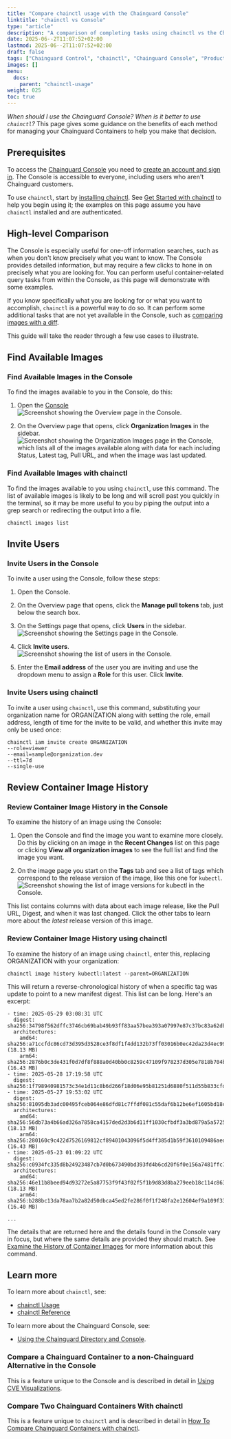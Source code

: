 ```yaml
---
title: "Compare chainctl usage with the Chainguard Console"
linktitle: "chainctl vs Console"
type: "article"
description: "A comparison of completing tasks using chainctl vs the Chainguard Console."
date: 2025-06--2T11:07:52+02:00
lastmod: 2025-06--2T11:07:52+02:00
draft: false
tags: ["Chainguard Control", "chainctl", "Chainguard Console", "Product", ]
images: []
menu:
  docs:
    parent: "chainctl-usage"
weight: 025
toc: true
---
```


_When should I use the Chainguard Console? When is it better to use `chainctl`?_ This page gives some guidance on the benefits of each method for managing your Chainguard Containers to help you make that decision.


## Prerequisites

To access the [Chainguard Console](/chainguard/chainguard-images/how-to-use/images-directory/) you need to [create an account and sign in](https://console.chainguard.dev/auth/login). The Console is accessible to everyone, including users who aren't Chainguard customers.

To use `chainctl`, start by [installing chainctl](/chainguard/chainctl-usage/how-to-install-chainctl/). See [Get Started with chainctl](/chainguard/chainctl-usage/getting-started-with-chainctl/) to help you begin using it; the examples on this page assume you have `chainctl` installed and are authenticated.


## High-level Comparison

The Console is especially useful for one-off information searches, such as when you don't know precisely what you want to know. The Console provides detailed information, but may require a few clicks to hone in on precisely what you are looking for. You can perform useful container-related query tasks from within the Console, as this page will demonstrate with some examples.

If you know specifically what you are looking for or what you want to accomplish, `chainctl` is a powerful way to do so. It can perform some additional tasks that are not yet available in the Console, such as [comparing images with a diff](/chainguard/chainctl-usage/comparing-images/).

This guide will take the reader through a few use cases to illustrate.


## Find Available Images

### Find Available Images in the Console

To find the images available to you in the Console, do this:

1. Open the [Console](https://console.chainguard.dev)
![Screenshot showing the Overview page in the Console.](console-overview.png)

1. On the Overview page that opens, click **Organization Images** in the sidebar.
![Screenshot showing the Organization Images page in the Console, which lists all of the images available along with data for each including Status, Latest tag, Pull URL, and when the image was last updated.](console-org-images.png)


### Find Available Images with chainctl

To find the images available to you using `chainctl`, use this command. The list of available images is likely to be long and will scroll past you quickly in the terminal, so it may be more useful to you by piping the output into a grep search or redirecting the output into a file.

```
chainctl images list

```


## Invite Users

### Invite Users in the Console

To invite a user using the Console, follow these steps:

1. Open the Console.

1. On the Overview page that opens, click the **Manage pull tokens** tab, just below the search box.

1. On the Settings page that opens, click **Users** in the sidebar.
![Screenshot showing the Settings page in the Console.](console-settings.png)

1. Click **Invite users**.
![Screenshot showing the list of users in the Console.](console-users.png)

1. Enter the **Email address** of the user you are inviting and use the dropdown menu to assign a **Role** for this user. Click **Invite**.


### Invite Users using chainctl

To invite a user using `chainctl`, use this command, substituting your organization name for ORGANIZATION along with setting the role, email address, length of time for the invite to be valid, and whether this invite may only be used once:

```
chainctl iam invite create ORGANIZATION
--role=viewer
--email=sample@organization.dev
--ttl=7d
--single-use

```


## Review Container Image History

### Review Container Image History in the Console

To examine the history of an image using the Console:

1. Open the Console and find the image you want to examine more closely. Do this by clicking on an image in the **Recent Changes** list on this page or clicking **View all organization images** to see the full list and find the image you want.

1. On the image page you start on the **Tags** tab and see a list of tags which correspond to the release version of the image, like this one for `kubectl`.
![Screenshot showing the list of image versions for kubectl in the Console.](console-image-version-list.png)

This list contains columns with data about each image release, like the Pull URL, Digest, and when it was last changed. Click the other tabs to learn more about the *latest* release version of this image.


### Review Container Image History using chainctl

To examine the history of an image using `chainctl`, enter this, replacing ORGANIZATION with your organization:

```
chainctl image history kubectl:latest --parent=ORGANIZATION
```

This will return a reverse-chronological history of when a specific tag was update to point to a new manifest digest. This list can be long. Here's an excerpt:

```
- time: 2025-05-29 03:08:31 UTC
  digest: sha256:34798f562dffc3746cb69bab49b93ff83aa57bea393a07997e87c37bc83a62db
  architectures:
    amd64: sha256:a71ccfdc86cd73d395d3528ce3f8df1f4dd132b73ff03016b0ec42da23d4ec99 (18.13 MB)
    arm64: sha256:2876b0c3de431f0d7df8f888a0d40bb0c8259c47109f978237d305e7818b704b (16.43 MB)
- time: 2025-05-28 17:19:58 UTC
  digest: sha256:1f798940981573c34e1d11c8b6d266f18d06e95b81251d6880f511d55b833cfd
- time: 2025-05-27 19:53:02 UTC
  digest: sha256:81095db3adc00495fceb064e86dfd81c7ffdf081c55daf6b12be6ef1605bd18c
  architectures:
    amd64: sha256:56db73a4b66ad326a7858ca4157ded2d3b6d11ff1030cfbdf3a3bd879a5a5725 (18.13 MB)
    arm64: sha256:280160c9c422d7526169812cf89401043096f5d4ff385d1b59f3610109486aed (16.43 MB)
- time: 2025-05-23 01:09:22 UTC
  digest: sha256:c0934fc335d8b24923487cb7d0b673490bd393fd4b6cd20f6f0e156a7481ffc7
  architectures:
    amd64: sha256:46e11b8beed94d93272e5a87753f9f43f02f5f1b9d83d8ba279eeb18c114c863 (18.13 MB)
    arm64: sha256:b288bc13da78aa7b2a82d50dbca45ed2fe286f0f1f248fa2e12604ef9a109f33 (16.40 MB)

...

```

The details that are returned here and the details found in the Console vary in focus, but where the same details are provided they should match. See [Examine the History of Container Images](/chainguard/chainctl-usage/chainctl-images/#examine-the-history-of-container-images) for more information about this command.


## Learn more

To learn more about `chainctl`, see:

* [chainctl Usage](/chainguard/chainctl-usage/)
* [chainctl Reference](/chainguard/chainctl/chainctl-docs/)

To learn more about the Chainguard Console, see:

* [Using the Chainguard Directory and Console](/chainguard/chainguard-images/how-to-use/images-directory/).


### Compare a Chainguard Container to a non-Chainguard Alternative in the Console

This is a feature unique to the Console and is described in detail in [Using CVE Visualizations](/chainguard/chainguard-images/features/cve_visualizations/).

### Compare Two Chainguard Containers With chainctl

This is a feature unique to `chainctl` and is described in detail in [How To Compare Chainguard Containers with chainctl](/chainguard/chainctl-usage/comparing-images.md).